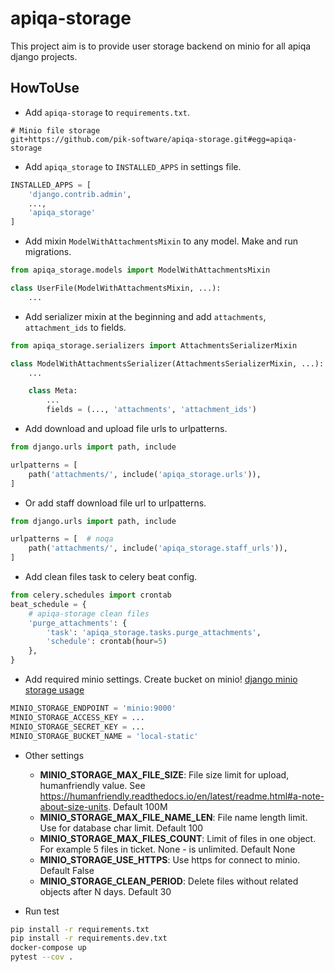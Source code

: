 # apiqa-storage #

This project aim is to provide user storage backend on minio
for all apiqa django projects.

## HowToUse ##

* Add `apiqa-storage` to `requirements.txt`.

```
# Minio file storage
git+https://github.com/pik-software/apiqa-storage.git#egg=apiqa-storage
```

* Add `apiqa_storage` to `INSTALLED_APPS` in settings file.

```python
INSTALLED_APPS = [
    'django.contrib.admin',
    ...,
    'apiqa_storage'
]
```

* Add mixin `ModelWithAttachmentsMixin` to any model. Make and run migrations.

```python
from apiqa_storage.models import ModelWithAttachmentsMixin

class UserFile(ModelWithAttachmentsMixin, ...):
    ...
```

* Add serializer mixin at the beginning and add `attachments`,
 `attachment_ids` to fields.

```python
from apiqa_storage.serializers import AttachmentsSerializerMixin

class ModelWithAttachmentsSerializer(AttachmentsSerializerMixin, ...):
    ...

    class Meta:
        ...
        fields = (..., 'attachments', 'attachment_ids')
```

* Add download and upload file urls to urlpatterns.

```python
from django.urls import path, include

urlpatterns = [
    path('attachments/', include('apiqa_storage.urls')),
]
```

* Or add staff download file url to urlpatterns.

```python
from django.urls import path, include

urlpatterns = [  # noqa
    path('attachments/', include('apiqa_storage.staff_urls')),
]
```

* Add clean files task to celery beat config.

```python
from celery.schedules import crontab
beat_schedule = {
    # apiqa-storage clean files
    'purge_attachments': {
        'task': 'apiqa_storage.tasks.purge_attachments',
        'schedule': crontab(hour=5)
    },
}
```

* Add required minio settings. Create bucket on minio!
[django minio storage usage](https://django-minio-storage.readthedocs.io/en/latest/usage/)

```python
MINIO_STORAGE_ENDPOINT = 'minio:9000'
MINIO_STORAGE_ACCESS_KEY = ...
MINIO_STORAGE_SECRET_KEY = ...
MINIO_STORAGE_BUCKET_NAME = 'local-static'
```
* Other settings
  * **MINIO_STORAGE_MAX_FILE_SIZE**: File size limit for upload, humanfriendly value. 
  See https://humanfriendly.readthedocs.io/en/latest/readme.html#a-note-about-size-units. Default 100M
  * **MINIO_STORAGE_MAX_FILE_NAME_LEN**: File name length limit. Use for database char limit. Default 100
  * **MINIO_STORAGE_MAX_FILES_COUNT**: Limit of files in one object. For example 5 files in ticket. None - is unlimited. Default None
  * **MINIO_STORAGE_USE_HTTPS**: Use https for connect to minio. Default False
  * **MINIO_STORAGE_CLEAN_PERIOD**: Delete files without related objects after N days. Default 30
  
* Run test

```bash
pip install -r requirements.txt
pip install -r requirements.dev.txt
docker-compose up
pytest --cov .
```
